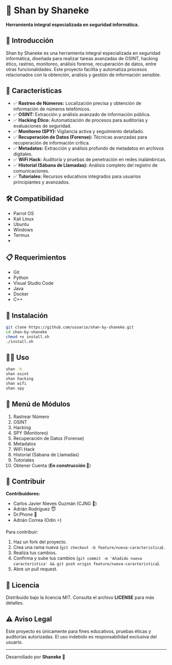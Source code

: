 # 🔐 Shan by Shaneke

**Herramienta integral especializada en seguridad informática.**

## 📌 Introducción

Shan by Shaneke es una herramienta integral especializada en seguridad informática, diseñada para realizar tareas avanzadas de OSINT, hacking ético, rastreo, monitoreo, análisis forense, recuperación de datos, entre otras funcionalidades. Este proyecto facilita y automatiza procesos relacionados con la obtención, análisis y gestión de información sensible.

## 🌟 Características

- ✅ **Rastreo de Números:** Localización precisa y obtención de información de números telefónicos.
- ✅ **OSINT:** Extracción y análisis avanzado de información pública.
- ✅ **Hacking Ético:** Automatización de procesos para auditorías y evaluaciones de seguridad.
- ✅ **Monitoreo (SPY):** Vigilancia activa y seguimiento detallado.
- ✅ **Recuperación de Datos (Forense):** Técnicas avanzadas para recuperación de información crítica.
- ✅ **Metadatos:** Extracción y análisis profundo de metadatos en archivos digitales.
- ✅ **WiFi Hack:** Auditoría y pruebas de penetración en redes inalámbricas.
- ✅ **Historial (Sábana de Llamadas):** Análisis completo del registro de comunicaciones.
- ✅ **Tutoriales:** Recursos educativos integrados para usuarios principiantes y avanzados.

## 🛠️ Compatibilidad

- Parrot OS
- Kali Linux
- Ubuntu
- Windows
- Termux
- 
## 📋 Requerimientos

- Git
- Python
- Visual Studio Code
- Java
- Docker
- C++
## 🚀 Instalación

```bash
git clone https://github.com/usuario/shan-by-shaneke.git
cd shan-by-shaneke
chmod +x install.sh
./install.sh
```

## 🧑‍💻 Uso

```bash
shan -h
shan osint
shan hacking
shan wifi
shan spy
```

## 🧩 Menú de Módulos

1. Rastrear Número
2. OSINT
3. Hacking
4. SPY (Monitoreo)
5. Recuperación de Datos (Forense)
6. Metadatos
7. WiFi Hack
8. Historial (Sábana de Llamadas)
9. Tutoriales
10. Obtener Cuenta (**En construcción 🚧**)

## 🤝 Contribuir

**Contribuidores:**
- Carlos Javier Nieves Guzmán (CJNG 🍁)
- Adrián Rodríguez 😇
- Dr.Phone 📱
- Adrián Correa (Odín ⚡)

Para contribuir:

1. Haz un fork del proyecto.
2. Crea una rama nueva (`git checkout -b feature/nueva-caracteristica`).
3. Realiza tus cambios.
4. Confirma y sube tus cambios (`git commit -m 'Añadido nueva característica' && git push origin feature/nueva-caracteristica`).
5. Abre un pull request.

## 📜 Licencia

Distribuido bajo la licencia MIT. Consulta el archivo **LICENSE** para más detalles.

## ⚠️ Aviso Legal

Este proyecto es únicamente para fines educativos, pruebas éticas y auditorías autorizadas. El uso indebido es responsabilidad exclusiva del usuario.

---

Desarrollado por **Shaneke 🚩**
